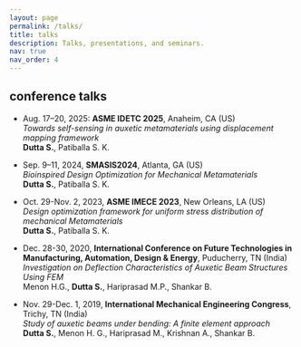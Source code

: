 ```yaml
---
layout: page
permalink: /talks/
title: talks
description: Talks, presentations, and seminars.
nav: true
nav_order: 4
---
```


## conference talks

- Aug. 17–20, 2025: **ASME IDETC 2025**, Anaheim, CA (US)  
  *Towards self-sensing in auxetic metamaterials using displacement mapping framework*  
  **Dutta S.**, Patiballa S. K.

- Sep. 9–11, 2024, **SMASIS2024**, Atlanta, GA (US)  
  *Bioinspired Design Optimization for Mechanical Metamaterials*  
  **Dutta S.**, Patiballa S. K.

- Oct. 29-Nov. 2, 2023, **ASME IMECE 2023**, New Orleans, LA (US)  
  *Design optimization framework for uniform stress distribution of mechanical Metamaterials*  
  **Dutta S.**, Patiballa S. K.

- Dec. 28-30, 2020, **International Conference on Future Technologies in Manufacturing, Automation, Design & Energy**, Puducherry, TN (India)  
  *Investigation on Deflection Characteristics of Auxetic Beam Structures Using FEM*  
  Menon H.G., **Dutta S.**, Hariprasad M.P., Shankar B.

- Nov. 29-Dec. 1, 2019, **International Mechanical Engineering Congress**, Trichy, TN (India)  
  *Study of auxetic beams under bending: A finite element approach*  
  **Dutta S.**, Menon H. G., Hariprasad M., Krishnan A., Shankar B.
